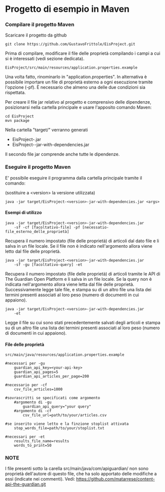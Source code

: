 # Progetto di esempio in Maven

### Compilare il progetto Maven

Scaricare il progetto da github
    
    git clone https://github.com/GustavoFrittole/EisProject.git

Prima di compilare, modificare il file delle proprietà
compilando i campi a cui si è interessati (vedi sezione dedicata).

    EisProject/src/main/resources/application.properties.example

Una volta fatto, rinominarlo in "application.properties". In alternativa è possibile
importare un file di proprietà esterno a ogni esecuzione tramite l'opzione (-pf).
È necessario che almeno una delle due condizioni sia rispettata.

Per creare il file jar relativo al progetto e comprensivo delle dipendenze,
posizionarsi nella cartella principale e usare l'apposito comando Maven:
    
    cd EisProject
    mvn package

Nella cartella "target/" verranno generati

- EisProject-<version>.jar
- EisProject-<version>-jar-with-dependencies.jar

Il secondo file jar comprende anche tutte le dipendenze.

### Eseguire il progetto Maven

E' possibile eseguire il programma dalla cartella principale tramite il comando:

(sostituire a \<version> la versione utilizzata)

    java -jar target/EisProject-<version>-jar-with-dependencies.jar <args>

#### Esempi di utilizzo

    java -jar target/EisProject-<version>-jar-with-dependencies.jar
        -sf -cf [facoltativo-file] -pf [necessatio-file_esterno_delle_proprietà]
Recupera il numero impostato (file delle proprietà) di articoli dal dato file
e li salva in un file locale. Se il file non è indicato nell'argomento
allora viene letto dal file delle proprietà.

    java -jar target/EisProject-<version>-jar-with-dependencies.jar
        -sf -gu [facoltativo-query] -et
Recupera il numero impostato (file delle proprietà) di articoli tramite le API
di The Guardian Open Platform e li salva in un file locale. 
Se la query non è indicata nell'argomento allora viene letta dal file delle proprietà.
Successivamente legge tale file, e stampa su di un altro file una lista dei termini
presenti associati al loro peso (numero di documenti in cui appaiono).

    java -jar target/EisProject-<version>-jar-with-dependencies.jar
        -et
Legge il file su cui sono stati precedentemente salvati degli articoli
e stampa su di un altro file una lista dei termini
presenti associati al loro peso (numero di documenti in cui appaiono).

#### File delle proprietà

    src/main/java/resources/application.properties.example

    #necessari per -gu
        guardian_api_key=<your-api-key>
        guardian_api_pages=5
        guardian_api_articles_per_page=200

    #necessario per -cf
        csv_file_articles=1000

    #sovrascritti se specificati come argomento
        #argomento di -gu
            guardian_api_query="your query"
        #argomento di -cf
            csv_file_url=path/to/your/articles.csv

    #se inserito viene letto e la finzione stoplist attivata
        stop_words_file=path/to/your/stoplist.txt

    #necessari per -et
        results_file_name=results
        words_to_print=50

### NOTE
I file presenti sotto la carella src/main/java/com/apiguardian/
non sono proprietà dell'autore di questo file,
che ha solo apportato delle modifiche a essi (indicate nei commenti).
Vedi: https://github.com/matarrese/content-api-the-guardian.git





